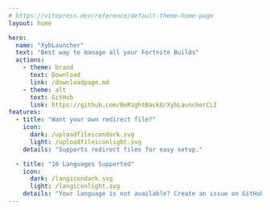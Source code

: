 ```yaml
---
# https://vitepress.dev/reference/default-theme-home-page
layout: home

hero:
  name: "XybLauncher"
  text: "Best way to manage all your Fortnite Builds"
  actions:
    - theme: brand
      text: Download
      link: /downloadpage.md
    - theme: alt
      text: GitHub
      link: https://github.com/BeRightBack0/XybLauncherCLI
features:  
  - title: "Want your own redirect file?"
    icon:
      dark: /uploadfileicondark.svg
      light: /uploadfileiconlight.svg
    details: "Supports redirect files for easy setup."

  - title: "16 Languages Supported"
    icon:
      dark: /langicondark.svg
      light: /langiconlight.svg
    details: "Your language is not available? Create an issue on GitHub."
---
```

